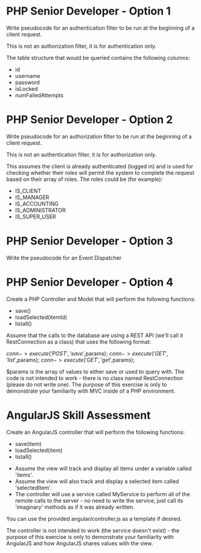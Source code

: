 PHP Senior Developer - Option 1
=============================

Write pseudocode for an authentication filter to be run at the beginning of a client request.

This is not an authorization filter, it is for authentication only.

The table structure that would be queried contains the following columns:
<ul>
<li>id</li>
<li>username</li>
<li>password</li>
<li>isLocked</li>
<li>numFailedAttempts</li>
</ul>

PHP Senior Developer - Option 2
=============================

Write pseudocode for an authorization filter to be run at the beginning of a client request.

This is not an authentication filter, it is for authorization only.

This assumes the client is already authenticated (logged in) and is used for checking whether 
their roles will permit the system to complete the request based on their array of roles.
The roles could be (for example): 
<ul>
<li>IS_CLIENT</li>
<li>IS_MANAGER</li>
<li>IS_ACCOUNTING</li>
<li>IS_ADMINISTRATOR</li>
<li>IS_SUPER_USER</li>
</ul>


PHP Senior Developer - Option 3
=============================

Write the pseudocode for an Event Dispatcher

PHP Senior Developer - Option 4
=============================

Create a PHP Controller and Model that will perform the following functions:
<ul>
<li>save()</li>
<li>loadSelected(itemId)</li>
<li>listall()</li>
</ul>

Assume that the calls to the database are using a REST API (we'll call it RestConnection as a class) that uses the following format:

$conn->execute('POST','save',$params);
$conn->execute('GET','list',$params);
$conn->execute('GET','get',$params);

$params is the array of values to either save or used to query with.
The code is not intended to work - there is no class named RestConnection (please do not write one).
The purpose of this exercise is only to demonstrate your familiarity with MVC
inside of a PHP environment.



AngularJS Skill Assessment
========================
Create an AngularJS controller that will perform the following functions:
<ul>
<li>save(item)</li>
<li>loadSelected(item)</li>
<li>listall()</li>
</ul>

- Assume the view will track and display all items under a variable called 'items'.
- Assume the view will also track and display a selected item called 'selectedItem'.
- The controller will use a service called MyService to perform all of the remote
calls to the server - no need to write the service, just call its 'imaginary' methods
as if it was already written.

You can use the provided angular/controller.js as a template if desired.

The controller is not intended to work (the service doesn't exist) - the purpose of this exercise
is only to demonstrate your familiarity with AngularJS and how AngularJS shares
values with the view.